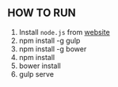HOW TO RUN
-----

1. Install `node.js` from [website](https://nodejs.org/)
2. npm install -g gulp
3. npm install -g bower
4. npm install
5. bower install
6. gulp serve
